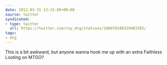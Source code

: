 ```yaml
---
date: 2012-03-31 13:15:09+00:00
source: twitter
syndicated:
- type: twitter
  url: https://twitter.com/roy_mtg/statuses/186079186329403392/
tags:
- mtg
---
```


This is a bit awkward, but anyone wanna hook me up with an extra Faithless Looting on MTGO?
